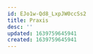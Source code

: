```yaml
---
id: EJo1w-Qd8_LxpJW0ccSs2
title: Praxis
desc: ''
updated: 1639759645941
created: 1639759645941
---
```


